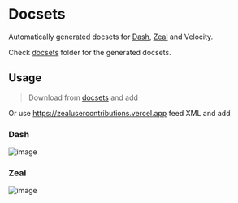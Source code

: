 # Docsets

Automatically generated docsets for [Dash](https://kapeli.com/dash), [Zeal](https://zealdocs.org/) and Velocity.

Check [docsets](./docsets) folder for the generated docsets.

## Usage

> Download from [docsets](./docsets) and add

Or use https://zealusercontributions.vercel.app feed XML and add

### Dash
![image](https://github.com/user-attachments/assets/34900e55-8009-4746-998e-9d93cd27dd9d)

### Zeal
![image](https://github.com/user-attachments/assets/a86cecdd-1e4a-4c69-b390-3617a24dd8ba)


